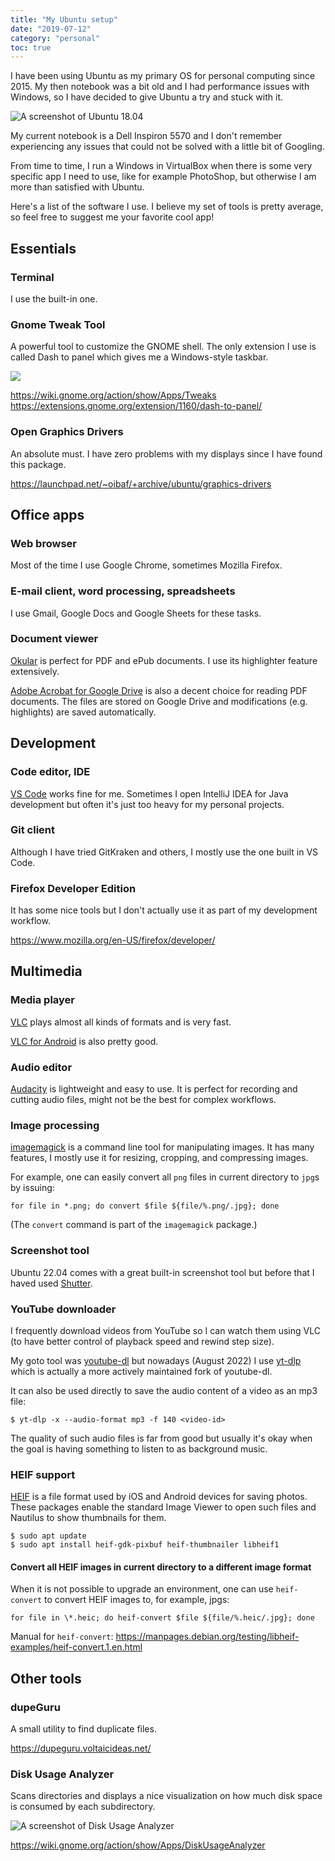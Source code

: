 ```yaml
---
title: "My Ubuntu setup"
date: "2019-07-12"
category: "personal"
toc: true
---
```


I have been using Ubuntu as my primary OS for personal computing since 2015. My then notebook was a bit old and I had performance issues with Windows, so I have decided to give Ubuntu a try and stuck with it.

<img src="/images/posts/my-ubuntu-setup/ubuntu1804.jpg" alt="A screenshot of Ubuntu 18.04" class="centered max-width-500"/>

My current notebook is a Dell Inspiron 5570 and I don't remember experiencing any issues that could not be solved with a little bit of Googling.

From time to time, I run a Windows in VirtualBox when there is some very specific app I need to use, like for example PhotoShop, but otherwise I am more than satisfied with Ubuntu.

Here's a list of the software I use. I believe my set of tools is pretty average, so feel free to suggest me your favorite cool app!

## Essentials

### Terminal

I use the built-in one.

### Gnome Tweak Tool

A powerful tool to customize the GNOME shell. The only extension I use is called Dash to panel which gives me a Windows-style taskbar.

<img src="/images/posts/my-ubuntu-setup/gnome-tweak-tool-dash-to-panel.png" class="centered"/>

<a href="https://wiki.gnome.org/action/show/Apps/Tweaks" target="_blank">https://wiki.gnome.org/action/show/Apps/Tweaks</a><br/>
<a href="https://extensions.gnome.org/extension/1160/dash-to-panel/" target="_blank">https://extensions.gnome.org/extension/1160/dash-to-panel/</a>

### Open Graphics Drivers

An absolute must. I have zero problems with my displays since I have found this package.

<a href="https://launchpad.net/~oibaf/+archive/ubuntu/graphics-drivers" target="_blank">https://launchpad.net/~oibaf/+archive/ubuntu/graphics-drivers</a>

## Office apps

### Web browser

Most of the time I use Google Chrome, sometimes Mozilla Firefox.

### E-mail client, word processing, spreadsheets

I use Gmail, Google Docs and Google Sheets for these tasks.

### Document viewer

<a href="https://okular.kde.org/" target="_blank">Okular</a> is perfect for PDF and ePub documents. I use its highlighter feature extensively.

<a href="https://workspace.google.com/marketplace/app/adobe_acrobat_%E2%80%93_pdf_and_esignature_tools/80763634447" target="_blank">Adobe Acrobat for Google Drive</a> is also a decent choice for reading PDF documents. The files are stored on Google Drive and modifications (e.g. highlights) are saved automatically.

## Development

### Code editor, IDE

<a href="https://code.visualstudio.com/" target="_blank">VS Code</a> works fine for me. Sometimes I open IntelliJ IDEA for Java development but often it's just too heavy for my personal projects.

### Git client

Although I have tried GitKraken and others, I mostly use the one built in VS Code.

### Firefox Developer Edition

It has some nice tools but I don't actually use it as part of my development workflow.

<a href="https://www.mozilla.org/en-US/firefox/developer/" target="_blank">https://www.mozilla.org/en-US/firefox/developer/</a>

## Multimedia

### Media player

<a href="https://www.videolan.org/" target="_blank">VLC</a> plays almost all kinds of formats and is very fast.

<a href="https://play.google.com/store/apps/details?id=org.videolan.vlc&hl=en" target="_blank">VLC for Android</a> is also pretty good.

### Audio editor

<a href="https://www.audacityteam.org/" target="_blank">Audacity</a> is lightweight and easy to use. It is perfect for recording and cutting audio files, might not be the best for complex workflows.

### Image processing

<a href="https://imagemagick.org/" target="_blank">imagemagick</a> is a command line tool for manipulating images. It has many features, I mostly use it for resizing, cropping, and compressing images.

For example, one can easily convert all `png` files in current directory to `jpg`s by issuing:

```shell
for file in *.png; do convert $file ${file/%.png/.jpg}; done
```

(The `convert` command is part of the `imagemagick` package.)

### Screenshot tool

Ubuntu 22.04 comes with a great built-in screenshot tool but before that I haved used <a href="https://shutter-project.org/" target="_blank">Shutter</a>.

### YouTube downloader

I frequently download videos from YouTube so I can watch them using VLC (to have better control of playback speed and rewind step size).

My goto tool was <a href="https://github.com/ytdl-org/youtube-dl" target="_blank">youtube-dl</a> but nowadays (August 2022) I use <a href="https://github.com/yt-dlp/yt-dlp" target="_blank">yt-dlp</a> which is actually a more actively maintained fork of youtube-dl.

It can also be used directly to save the audio content of a video as an mp3 file:

```shell
$ yt-dlp -x --audio-format mp3 -f 140 <video-id>
```

The quality of such audio files is far from good but usually it's okay when the goal is having something to listen to as background music.

### HEIF support

<a href="https://en.wikipedia.org/wiki/High_Efficiency_Image_File_Format" target="_blank">HEIF</a> is a file format used by iOS and Android devices for saving photos. These packages enable the standard Image Viewer to open such files and Nautilus to show thumbnails for them.

```shell
$ sudo apt update
$ sudo apt install heif-gdk-pixbuf heif-thumbnailer libheif1
```

#### Convert all HEIF images in current directory to a different image format

When it is not possible to upgrade an environment, one can use `heif-convert` to convert HEIF images to, for example, jpgs:

```shell
for file in \*.heic; do heif-convert $file ${file/%.heic/.jpg}; done
```

Manual for `heif-convert`: <a href="https://manpages.debian.org/testing/libheif-examples/heif-convert.1.en.html" target="_blank">https://manpages.debian.org/testing/libheif-examples/heif-convert.1.en.html</a>

## Other tools

### dupeGuru

A small utility to find duplicate files.

<a href="https://dupeguru.voltaicideas.net/" target="_blank">https://dupeguru.voltaicideas.net/</a>

### Disk Usage Analyzer

Scans directories and displays a nice visualization on how much disk space is consumed by each subdirectory.

<img src="/images/posts/my-ubuntu-setup/disk-usage-analyzer.jpg" alt="A screenshot of Disk Usage Analyzer" class="centered bordered max-width-500" />

<a href="https://wiki.gnome.org/action/show/Apps/DiskUsageAnalyzer" target="_blank">https://wiki.gnome.org/action/show/Apps/DiskUsageAnalyzer</a>
